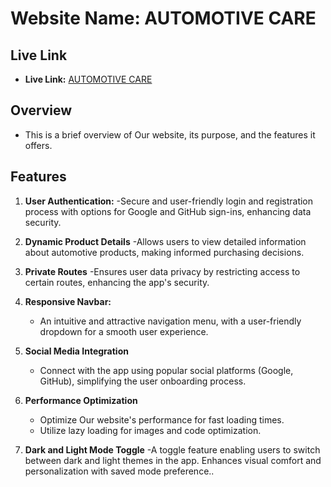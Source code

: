 # Website Name: AUTOMOTIVE CARE

## Live Link

- **Live Link:** [AUTOMOTIVE CARE](https://assignment-ten-1cb40.web.app/)

## Overview

- This is a brief overview of Our website, its purpose, and the features it offers.

## Features

1. **User Authentication:**
   -Secure and user-friendly login and registration process with options for Google and GitHub sign-ins, enhancing data security.

2. **Dynamic Product Details**
   -Allows users to view detailed information about automotive products, making informed purchasing decisions.

3. **Private Routes**
   -Ensures user data privacy by restricting access to certain routes, enhancing the app's security.

4. **Responsive Navbar:**
   - An intuitive and attractive navigation menu, with a user-friendly dropdown for a smooth user experience.
5. **Social Media Integration**

   - Connect with the app using popular social platforms (Google, GitHub), simplifying the user onboarding process.

6. **Performance Optimization**

   - Optimize Our website's performance for fast loading times.
   - Utilize lazy loading for images and code optimization.

7. **Dark and Light Mode Toggle**
   -A toggle feature enabling users to switch between dark and light themes in the app. Enhances visual comfort and personalization with saved mode preference..
